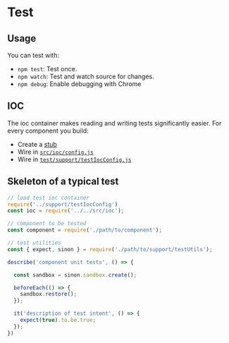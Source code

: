 
# Test

## Usage

You can test with:

- `npm test`: Test once.
- `npm watch`: Test and watch source for changes.
- `npm debug`: Enable debugging with Chrome

## IOC

The ioc container makes reading and writing tests significantly easier. For every component you build:

- Create a [stub](./support/stubs)
- Wire in [`src/ioc/config.js`](../src/ioc/config.js)
- Wire in [`test/support/testIocConfig.js`](./support/testIocConfig.js)

## Skeleton of a typical test

```javascript
// load test ioc container
require('../support/testIocConfig')
const ioc = require('../../src/ioc');

// component to be tested
const component = require('./path/to/component');

// test utilities
const { expect, sinon } = require('./path/to/support/testUtils');

describe('component unit tests', () => {

  const sandbox = sinon.sandbox.create();

  beforeEach(() => {
    sandbox.restore();
  });

  it('description of test intent', () => {
    expect(true).to.be.true;
  });
})
```
